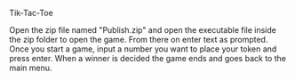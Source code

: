 Tik-Tac-Toe

Open the zip file named "Publish.zip" and open the executable file inside the zip folder to open the game.
From there on enter text as prompted.
Once you start a game, input a number you want to place your token and press enter.
When a winner is decided the game ends and goes back to the main menu.
